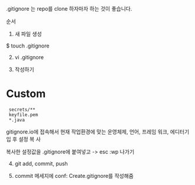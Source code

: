 .gitignore 는 repo를 clone 하자마자 하는 것이 좋습니다.

순서

1. 새 파일 생성

$ touch .gitignore

2. vi .gitignore

3. 작성하기

# Custom

     secrets/**
     keyfile.pem
     *.java


gitignore.io에 접속해서 현재 작업환경에 맞는 운영체제, 언어, 프레임 워크, 에디터기입 후 설정 복
사


복사한 설정값을 .gitignore에 붙여넣고 -> esc :wp 나가기

4. git add, commit, push

5. commit 메세지에 conf: Create.gitignore를 작성해줌

